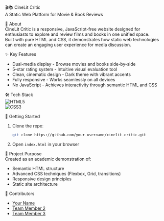 🎬📚 CineLit Critic  
A Static Web Platform for Movie & Book Reviews  

🌟 About  
CineLit Critic is a responsive, JavaScript-free website designed for enthusiasts to explore and review films and books in one unified space. Built with pure HTML and CSS, it demonstrates how static web technologies can create an engaging user experience for media discussion.  

✨ Key Features  
- Dual-media display - Browse movies and books side-by-side  
- 5-star rating system - Intuitive visual evaluation tool  
- Clean, cinematic design - Dark theme with vibrant accents  
- Fully responsive - Works seamlessly on all devices  
- No JavaScript - Achieves interactivity through semantic HTML and CSS  

🛠️ Tech Stack  
![HTML5](https://img.shields.io/badge/-HTML5-E34F26?logo=html5&logoColor=white)  
![CSS3](https://img.shields.io/badge/-CSS3-1572B6?logo=css3&logoColor=white)  

🚀 Getting Started  
1. Clone the repo:  
   ```bash
   git clone https://github.com/your-username/cinelit-critic.git
   ```
2. Open `index.html` in your browser  

📜 Project Purpose  
Created as an academic demonstration of:  
- Semantic HTML structure  
- Advanced CSS techniques (Flexbox, Grid, transitions)  
- Responsive design principles  
- Static site architecture  

👥 Contributors  
- [Your Name](https://github.com/your-username)  
- [Team Member 2](https://github.com/)  
- [Team Member 3](https://github.com/)  
